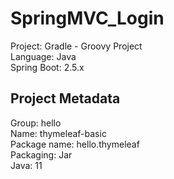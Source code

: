 # SpringMVC_Login

Project: Gradle - Groovy Project <br>
Language: Java <br>
Spring Boot: 2.5.x <br>

## Project Metadata
Group: hello <br>
Name: thymeleaf-basic <br>
Package name: hello.thymeleaf <br>
Packaging: Jar <br>
Java: 11 <br>
